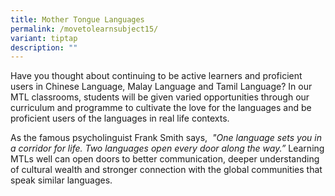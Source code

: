 ```yaml
---
title: Mother Tongue Languages
permalink: /movetolearnsubject15/
variant: tiptap
description: ""
---
```

<p>Have you thought about continuing to be active learners and proficient users in Chinese Language, Malay Language and Tamil Language? In our MTL classrooms, students will be given varied opportunities through our curriculum and programme to cultivate the love for the languages and be proficient users of the languages in real life contexts.<br></p><p>As the famous psycholinguist Frank Smith says,&nbsp; <em>"One language sets you in a corridor for life. Two languages open every door along the way.” </em>Learning MTLs well can open doors to better communication, deeper understanding of cultural wealth and stronger connection with the global communities that speak similar languages.</p>